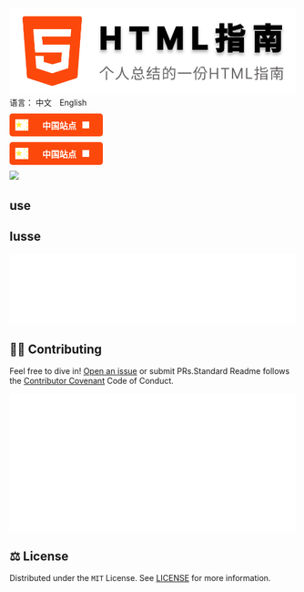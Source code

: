 

<div display='flex' align-items='center' flex-direction='row' flex-wrap='wrap' justify-content='space-between'>
    <style></style>
	<img src="./resource/logo.svg">
	<div >
		<div>
			<span>语言：</span>
			<a>中文</a>
			<a style="margin-left: 10px;">English</a>
		</div>
		<div style="background: #fc490b; height: 40px; width: 164px; border-radius: 5px;display: flex;color: white;
		            align-items: center;font-size: 15px; font-weight: bold; margin-top: 10px;padding: 10px;box-sizing: border-box;
                    margin-bottom: 10px; cursor: pointer; flex-direction: row;flex-wrap: nowrap;">
			<img src="./resource/chinese.svg" style="height: 100%;">
			<span style="margin-left: 25px;margin-right: 10px;">中国站点 </span>
			<img src="./resource/jiantou.svg" style="height: 12px;">
		</div>
		<div style="background: #fc490b; height: 40px; width: 164px; border-radius: 5px;display: flex;color: white;
		            align-items: center;font-size: 15px; font-weight: bold; margin-top: 10px;padding: 10px;box-sizing: border-box;
                    margin-bottom: 10px; cursor: pointer; flex-direction: row;flex-wrap: nowrap;">
			<img src="./resource/chinese.svg" style="height: 100%;">
			<span style="margin-left: 25px;margin-right: 10px;">中国站点 </span>
			<img src="./resource/jiantou.svg" style="height: 12px;">
		</div>
	</div>
</div>



<img src='https://pagespeed-insights.herokuapp.com/?url=https://JunLiangWangX.github.io/HTML-Guide/'>





## use



## Iusse

<img src="./resource/reactions.svg" style="max-width: 100%;" width="800px">



## 🧑‍💻 Contributing

Feel free to dive in! [Open an issue](https://github.com/RichardLitt/standard-readme/issues/new) or submit PRs.Standard Readme follows the [Contributor Covenant](http://contributor-covenant.org/version/1/3/0/) Code of Conduct.

<img src="./resource/repository.svg">



## ⚖️ License

Distributed under the `MIT` License. See [LICENSE](./LICENSE) for more information.

